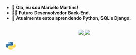 - 👋 **Olá, eu sou Marcelo Martins!**
- 👨‍💻 **Futuro Desenvolvedor Back-End.**
- 🐍 **Atualmente estou aprendendo Python, SQL e Django.**

##

<div align="center">
  <a href="https://github.com/2MBG">
  <img height="165em" src="https://github-readme-stats.vercel.app/api?username=2MBG&show_icons=true&theme=github_dark&include_all_commits=true&count_private=true"/>
  <img height="165em" src="https://github-readme-stats.vercel.app/api/top-langs/?username=2MBG&layout=compact&langs_count=7&theme=github_dark"/>
</div>

<div style="display: inline_block"><br>
  <img align="center" alt="2MBG-Python" height="30" width="40" src="https://raw.githubusercontent.com/devicons/devicon/master/icons/python/python-original.svg">
 
</div>
 
 ##
